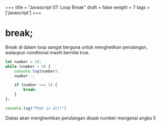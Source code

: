 +++
title = "Javascript 07: Loop Break"
draft = false
weight = 7
tags = ['javascript']
+++

# break;

Break di dalam loop sangat berguna untuk menghetikan perulangan, walaupun condtional masih bernilai true.

```js
let number = 10;
while (number > 0) {
    console.log(number);
    number--;

    if (number === 5) {
        break;
    }
};

console.log("That is all!")
```
Diatas akan menghentikan perulangan disaat number mengenai angka 5